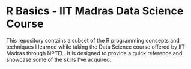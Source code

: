 # R Basics - IIT Madras Data Science Course

This repository contains a subset of the R programming concepts and techniques I learned while taking the Data Science course offered by IIT Madras through NPTEL. It is designed to provide a quick reference and showcase some of the skills I've acquired.

